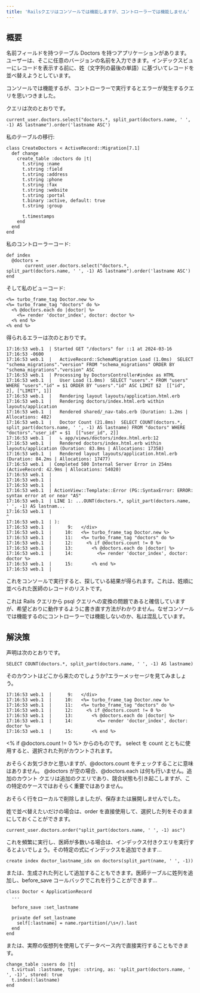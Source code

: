 ```yaml
---
title: 'Railsクエリはコンソールでは機能しますが、コントローラーでは機能しません'
---
```


## 概要
名前フィールドを持つテーブル Doctors を持つアプリケーションがあります。ユーザーは、そこに任意のバージョンの名前を入力できます。インデックスビューにレコードを表示する前に、姓（文字列の最後の単語）に基づいてレコードを並べ替えようとしています。

コンソールでは機能するが、コントローラーで実行するとエラーが発生するクエリを思いつきました。

クエリは次のとおりです。

```
current_user.doctors.select("doctors.*, split_part(doctors.name, ' ', -1) AS lastname").order('lastname ASC')

```
私のテーブルの移行:

```
class CreateDoctors < ActiveRecord::Migration[7.1]
  def change
    create_table :doctors do |t|
      t.string :name
      t.string :field
      t.string :address
      t.string :phone
      t.string :fax
      t.string :website
      t.string :portal
      t.binary :active, default: true
      t.string :group

      t.timestamps
    end
  end
end

```
私のコントローラーコード:

```
def index
  @doctors = 
       current_user.doctors.select("doctors.*, split_part(doctors.name, ' ', -1) AS lastname").order('lastname ASC')
end

```
そして私のビューコード:

```
<%= turbo_frame_tag Doctor.new %>
<%= turbo_frame_tag "doctors" do %>
  <% @doctors.each do |doctor| %>
    <%= render 'doctor_index', doctor: doctor %>
  <% end %>
<% end %>

```
得られるエラーは次のとおりです。

```
17:16:53 web.1  | Started GET "/doctors" for ::1 at 2024-03-16 17:16:53 -0600
17:16:53 web.1  |   ActiveRecord::SchemaMigration Load (1.0ms)  SELECT "schema_migrations"."version" FROM "schema_migrations" ORDER BY "schema_migrations"."version" ASC
17:16:53 web.1  | Processing by DoctorsController#index as HTML
17:16:53 web.1  |   User Load (1.0ms)  SELECT "users".* FROM "users" WHERE "users"."id" = $1 ORDER BY "users"."id" ASC LIMIT $2  [["id", 2], ["LIMIT", 1]]
17:16:53 web.1  |   Rendering layout layouts/application.html.erb
17:16:53 web.1  |   Rendering doctors/index.html.erb within layouts/application
17:16:53 web.1  |   Rendered shared/_nav-tabs.erb (Duration: 1.2ms | Allocations: 482)
17:16:53 web.1  |   Doctor Count (21.8ms)  SELECT COUNT(doctors.*, split_part(doctors.name, ' ', -1) AS lastname) FROM "doctors" WHERE "doctors"."user_id" = $1  [["user_id", 2]]
17:16:53 web.1  |   ↳ app/views/doctors/index.html.erb:12
17:16:53 web.1  |   Rendered doctors/index.html.erb within layouts/application (Duration: 83.8ms | Allocations: 17358)
17:16:53 web.1  |   Rendered layout layouts/application.html.erb (Duration: 84.2ms | Allocations: 17477)
17:16:53 web.1  | Completed 500 Internal Server Error in 254ms (ActiveRecord: 42.9ms | Allocations: 54020)
17:16:53 web.1  |
17:16:53 web.1  |
17:16:53 web.1  |
17:16:53 web.1  | ActionView::Template::Error (PG::SyntaxError: ERROR:  syntax error at or near "AS"
17:16:53 web.1  | LINE 1: ...OUNT(doctors.*, split_part(doctors.name, ' ', -1) AS lastnam...
17:16:53 web.1  |                                                              ^
17:16:53 web.1  | ):
17:16:53 web.1  |      9:   </div>
17:16:53 web.1  |     10:   <%= turbo_frame_tag Doctor.new %>
17:16:53 web.1  |     11:   <%= turbo_frame_tag "doctors" do %>
17:16:53 web.1  |     12:     <% if @doctors.count != 0 %>
17:16:53 web.1  |     13:       <% @doctors.each do |doctor| %>
17:16:53 web.1  |     14:         <%= render 'doctor_index', doctor: doctor %>
17:16:53 web.1  |     15:       <% end %>
17:16:53 web.1  |

```
これをコンソールで実行すると、探している結果が得られます。これは、姓順に並べられた医師のレコードのリストです。

これは Rails クエリから psql クエリへの変換の問題であると確信していますが、希望どおりに動作するように書き直す方法がわかりません。なぜコンソールでは機能するのにコントローラーでは機能しないのか、私は混乱しています。

## 解決策
声明は次のとおりです。

```
SELECT COUNT(doctors.*, split_part(doctors.name, ' ', -1) AS lastname)

```
そのカウントはどこから来たのでしょうか?エラーメッセージを見てみましょう。

```
17:16:53 web.1  |      9:   </div>
17:16:53 web.1  |     10:   <%= turbo_frame_tag Doctor.new %>
17:16:53 web.1  |     11:   <%= turbo_frame_tag "doctors" do %>
17:16:53 web.1  |     12:     <% if @doctors.count != 0 %>
17:16:53 web.1  |     13:       <% @doctors.each do |doctor| %>
17:16:53 web.1  |     14:         <%= render 'doctor_index', doctor: doctor %>
17:16:53 web.1  |     15:       <% end %>

```
<% if @doctors.count != 0 %> からのものです。 select を count とともに使用すると、選択された列がカウントされます。

おそらくお気づきかと思いますが、@doctors.count をチェックすることに意味はありません。 @doctors が空の場合、@doctors.each は何も行いません。追加のカウント クエリは追加のクエリであり、競合状態も引き起こしますが、この特定のケースではおそらく重要ではありません。

おそらく行をローカルで削除しましたが、保存または展開しませんでした。

姓で並べ替えたいだけの場合は、order を直接使用して、選択した列をそのままにしておくことができます。

```
current_user.doctors.order("split_part(doctors.name, ' ', -1) asc")

```
これを頻繁に実行し、医師が多数いる場合は、インデックス付きクエリを実行するとよいでしょう。その特定の式にインデックスを追加できます...

```
create index doctor_lastname_idx on doctors(split_part(name, ' ', -1))

```
または、生成された列として追加することもできます。医師テーブルに姓列を追加し、before_save コールバックでこれを行うことができます...

```
class Doctor < ApplicationRecord
  ...

  before_save :set_lastname

  private def set_lastname
    self[:lastname] = name.rpartition(/\s+/).last
  end
end

```
または、実際の仮想列を使用してデータベース内で直接実行することもできます。

```
change_table :users do |t|
  t.virtual :lastname, type: :string, as: 'split_part(doctors.name, ' ', -1)', stored: true
  t.index(:lastname)
end

```
